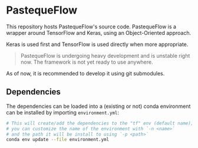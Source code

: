 # PastequeFlow

This repository hosts PastequeFlow's source code.
PastequeFlow is a wrapper around TensorFlow and Keras, using an Object-Oriented approach.

Keras is used first and TensorFlow is used directly when more appropriate.

> PastequeFlow is undergoing heavy development and is unstable right now. The framework is not yet ready to use anywhere.

As of now, it is recommended to develop it using git submodules.

## Dependencies

The dependencies can be loaded into a (existing or not) conda environment can be installed by importing `environment.yml`:

```bash
# This will create/add the dependencies to the "tf" env (default name);
# you can customize the name of the environment with `-n <name>`
# and the path it will be install to using `-p <path>`
conda env update --file environment.yml
```
